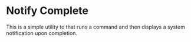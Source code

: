 # Notify Complete

This is a simple utility to that runs a command and then displays a system
notification upon completion.